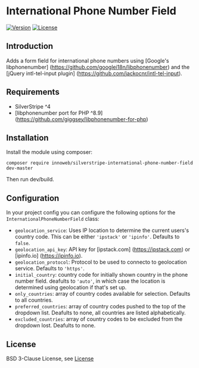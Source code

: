 # International Phone Number Field

[![Version](https://img.shields.io/packagist/v/innoweb/silverstripe-international-phone-number-field.svg?style=flat-square)](https://packagist.org/packages/innoweb/silverstripe-international-phone-number-field)
[![License](https://img.shields.io/packagist/l/innoweb/silverstripe-international-phone-number-field.svg?style=flat-square)](license.md)

## Introduction

Adds a form field for international phone numbers using [Google's libphonenumber] (https://github.com/googlei18n/libphonenumber) and the [jQuery intl-tel-input plugin] (https://github.com/jackocnr/intl-tel-input).

## Requirements

 * SilverStripe ^4
 * [libphonenumber port for PHP ^8.9] (https://github.com/giggsey/libphonenumber-for-php)

## Installation

Install the module using composer:
```
composer require innoweb/silverstripe-international-phone-number-field dev-master
```
Then run dev/build.

## Configuration

In your project config you can configure the following options for the `InternationalPhoneNumberField` class:

* `geolocation_service`: Uses IP location to determine the current users's country code. This can be either `'ipstack'` or `'ipinfo'`. Defaults to `false`.
* `geolocation_api_key`: API key for [ipstack.com] (https://ipstack.com) or [ipinfo.io] (https://ipinfo.io).
* `geolocation_protocol`: Protocol to be used to connecto to geolocation service. Defaults to `'https'`.
* `initial_country`: country code for initially shown country in the phone number field. deafults to `'auto'`, in which case the location is determined using geolocation if that's set up.
* `only_countries`: array of country codes available for selection. Defaults to all countries.
* `preferred_countries`: array of country codes pushed to the top of the dropdown list. Deafults to none, all countries are listed alphabetically.
* `excluded_countries`: array of country codes to be excluded from the dropdown lost. Deafults to none.

## License

BSD 3-Clause License, see [License](license.md)
